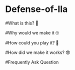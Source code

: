 # Defense-of-Ila

#What is this? 🤔


#Why would we make it 🙄


#How could you play it? 😤


#How did we make it works? 😎


#Frequently Ask Question
